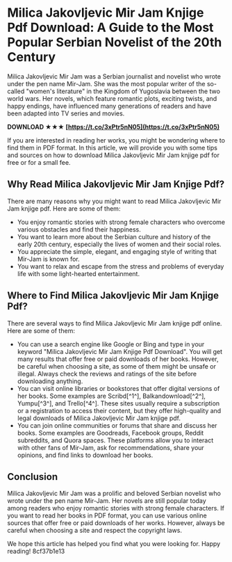 # Milica Jakovljevic Mir Jam Knjige Pdf Download: A Guide to the Most Popular Serbian Novelist of the 20th Century
  
Milica Jakovljevic Mir Jam was a Serbian journalist and novelist who wrote under the pen name Mir-Jam. She was the most popular writer of the so-called "women's literature" in the Kingdom of Yugoslavia between the two world wars. Her novels, which feature romantic plots, exciting twists, and happy endings, have influenced many generations of readers and have been adapted into TV series and movies.
 
**DOWNLOAD ★★★ [https://t.co/3xPtr5nN05](https://t.co/3xPtr5nN05)**


  
If you are interested in reading her works, you might be wondering where to find them in PDF format. In this article, we will provide you with some tips and sources on how to download Milica Jakovljevic Mir Jam knjige pdf for free or for a small fee.
  
## Why Read Milica Jakovljevic Mir Jam Knjige Pdf?
  
There are many reasons why you might want to read Milica Jakovljevic Mir Jam knjige pdf. Here are some of them:
  
- You enjoy romantic stories with strong female characters who overcome various obstacles and find their happiness.
- You want to learn more about the Serbian culture and history of the early 20th century, especially the lives of women and their social roles.
- You appreciate the simple, elegant, and engaging style of writing that Mir-Jam is known for.
- You want to relax and escape from the stress and problems of everyday life with some light-hearted entertainment.

## Where to Find Milica Jakovljevic Mir Jam Knjige Pdf?
  
There are several ways to find Milica Jakovljevic Mir Jam knjige pdf online. Here are some of them:

- You can use a search engine like Google or Bing and type in your keyword "Milica Jakovljevic Mir Jam Knjige Pdf Download". You will get many results that offer free or paid downloads of her books. However, be careful when choosing a site, as some of them might be unsafe or illegal. Always check the reviews and ratings of the site before downloading anything.
- You can visit online libraries or bookstores that offer digital versions of her books. Some examples are Scribd[^1^], Balkandownload[^2^], Yumpu[^3^], and Trello[^4^]. These sites usually require a subscription or a registration to access their content, but they offer high-quality and legal downloads of Milica Jakovljevic Mir Jam knjige pdf.
- You can join online communities or forums that share and discuss her books. Some examples are Goodreads, Facebook groups, Reddit subreddits, and Quora spaces. These platforms allow you to interact with other fans of Mir-Jam, ask for recommendations, share your opinions, and find links to download her books.

## Conclusion
  
Milica Jakovljevic Mir Jam was a prolific and beloved Serbian novelist who wrote under the pen name Mir-Jam. Her novels are still popular today among readers who enjoy romantic stories with strong female characters. If you want to read her books in PDF format, you can use various online sources that offer free or paid downloads of her works. However, always be careful when choosing a site and respect the copyright laws.
  
We hope this article has helped you find what you were looking for. Happy reading!
 8cf37b1e13
 
